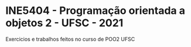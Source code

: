 # INE5404 - Programação orientada a objetos 2 - UFSC - 2021
Exercicios e trabalhos feitos no curso de POO2 UFSC
